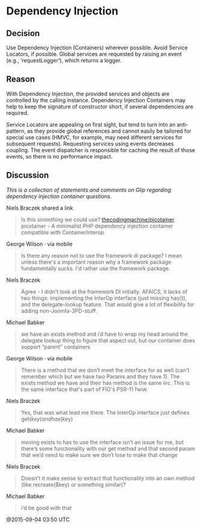 # Dependency Injection

## Decision

Use Dependency Injection (Containers) wherever possible. Avoid Service Locators, if possible. 
Global services are requested by raising an event (e.g., ‘requestLogger’), which returns a 
logger. 

## Reason

With Dependency Injection, the provided services and objects are controlled by the calling 
instance. Dependency Injection Containers may help to keep the signature of constructor short, 
if several dependencies are required.  

Service Locators are appealing on first sight, but tend to turn into an anti­pattern, as they 
provide global references and cannot easily be tailored for special use cases (HMVC, for 
example, may need different services for subsequent requests). 
Requesting services using events decreases coupling. The event dispatcher is responsible for 
caching the result of those events, so there is no performance impact. 

## Discussion

*This is a collection of statements and comments on Glip regarding dependency injection container questions.*

Niels Braczek shared a link
> Is this something we could use? [thecodingmachine/picotainer](https://github.com/thecodingmachine/picotainer)
> picotainer - A minimalist PHP dependency injection container compatible with ContainerInterop

George Wilson · via mobile
> Is there any reason not to use the framework di package?
> I mean unless there's a important reason why a framework package fundamentally sucks. I'd rather use the framework package.

Niels Braczek
> Agree - I didn't look at the framework DI initially. AFAICS, it lacks of two things: implementing the InterOp interface
> (just missing has()), and the delegate-lookup feature. That would give a lot of flexibility for adding non-Joomla-3PD-stuff.

Michael Babker
> we have an exists method and i’d have to wrap my head around the delegate lookup thing to figure that aspect out,
> but our container does support “parent” containers

George Wilson · via mobile
> There is a method that we don't meet the interface for as well (can't remember which but we have two Params and they have 1).
> The exists method we have and their has method is the same iirc.
> This is the same interface that's part of FIG's PSR-11 fwiw.

Niels Braczek
> Yes, that was what lead me there.
> The InterOp interface just defines get($key) and has($key)

Michael Babker
> moving exists to has to use the interface isn’t an issue for me, but there’s some functionality with our get method
> and that second param that we’d need to make sure we don’t lose to make that change

Niels Braczek
> Doesn't it make sense to extract that functionality into an own method (like recreate($key) or something similar)?

Michael Babker
> i’d be good with that

@2015-09-04 03:50 UTC
